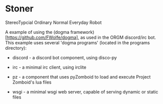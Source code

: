 # Stoner

StereoTypcial Ordinary Normal Everyday Robot

A example of using the (dogma framework)[https://github.com/FWolfe/dogma],
as used in the ORGM discord/irc bot.
This example uses several 'dogma programs' (located in the programs directory):

* discord - a discord bot component, using disco-py

* irc - a minimal irc client, using irclite

* pz - a component that uses pyZomboid to load and execute Project Zomboid's lua files

* wsgi - a minimal wsgi web server, capable of serving dynamic or static files
